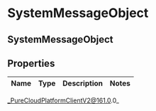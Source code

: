 # SystemMessageObject

## SystemMessageObject

## Properties

|Name | Type | Description | Notes|
|------------ | ------------- | ------------- | -------------|



_PureCloudPlatformClientV2@161.0.0_
